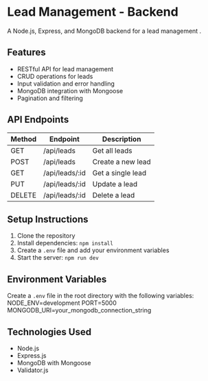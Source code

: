 # Lead Management - Backend

A Node.js, Express, and MongoDB backend for a lead management .

## Features

- RESTful API for lead management
- CRUD operations for leads
- Input validation and error handling
- MongoDB integration with Mongoose
- Pagination and filtering

## API Endpoints

| Method | Endpoint | Description |
|--------|----------|-------------|
| GET | /api/leads | Get all leads |
| POST | /api/leads | Create a new lead |
| GET | /api/leads/:id | Get a single lead |
| PUT | /api/leads/:id | Update a lead |
| DELETE | /api/leads/:id | Delete a lead |

## Setup Instructions

1. Clone the repository
2. Install dependencies: `npm install`
3. Create a `.env` file and add your environment variables
4. Start the server: `npm run dev`

## Environment Variables

Create a `.env` file in the root directory with the following variables:
NODE_ENV=development
PORT=5000
MONGODB_URI=your_mongodb_connection_string


## Technologies Used

- Node.js
- Express.js
- MongoDB with Mongoose
- Validator.js
